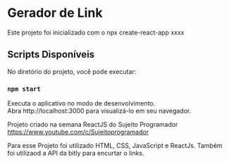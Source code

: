 # Gerador de Link

Este projeto foi inicializado com o npx create-react-app xxxx

## Scripts Disponíveis

No diretório do projeto, você pode executar:

### `npm start`

Executa o aplicativo no modo de desenvolvimento. \
Abra http://localhost:3000 para visualizá-lo em seu navegador.

Projeto criado na semana ReactJS do Sujeito Programador https://www.youtube.com/c/Sujeitoprogramador

Para esse Projeto foi utilizado HTML, CSS, JavaScript e ReactJs. Também foi utilizaod a API da bitly para encurtar o links.
